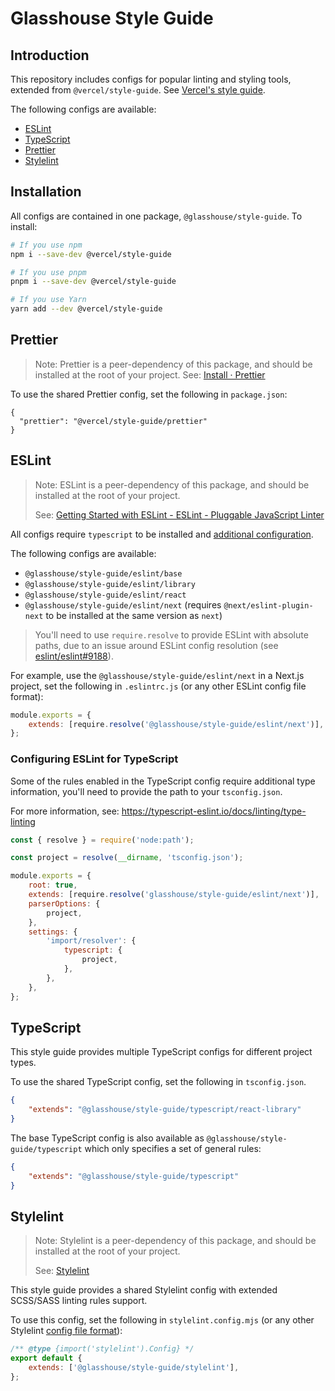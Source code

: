 # Glasshouse Style Guide

## Introduction

This repository includes configs for popular linting and styling tools, extended from `@vercel/style-guide`. See [Vercel's style guide](https://github.com/vercel/style-guide).

The following configs are available:

- [ESLint](#eslint)
- [TypeScript](#typescript)
- [Prettier](#prettier)
- [Stylelint](#stylelint)

## Installation

All configs are contained in one package, `@glasshouse/style-guide`. To install:

```sh
# If you use npm
npm i --save-dev @vercel/style-guide

# If you use pnpm
pnpm i --save-dev @vercel/style-guide

# If you use Yarn
yarn add --dev @vercel/style-guide
```

## Prettier

> Note: Prettier is a peer-dependency of this package, and should be installed at the root of your project.
> See: [Install · Prettier](https://prettier.io/docs/en/install)

To use the shared Prettier config, set the following in `package.json`:

```
{
  "prettier": "@vercel/style-guide/prettier"
}
```

## ESLint

> Note: ESLint is a peer-dependency of this package, and should be installed at the root of your project.
>
> See: [Getting Started with ESLint - ESLint - Pluggable JavaScript Linter](https://eslint.org/docs/v8.x/use/getting-started)

All configs require `typescript` to be installed and [additional configuration](#configuring-eslint-for-typescript).

The following configs are available:

- `@glasshouse/style-guide/eslint/base`
- `@glasshouse/style-guide/eslint/library`
- `@glasshouse/style-guide/eslint/react`
- `@glasshouse/style-guide/eslint/next` (requires `@next/eslint-plugin-next` to be installed at the same version as `next`)

> You'll need to use `require.resolve` to provide ESLint with absolute paths, due to an issue around ESLint config resolution (see [eslint/eslint#9188](https://github.com/eslint/eslint/issues/9188)).

For example, use the `@glasshouse/style-guide/eslint/next` in a Next.js project, set the following in `.eslintrc.js` (or any other ESLint config file format):

```js
module.exports = {
	extends: [require.resolve('@glasshouse/style-guide/eslint/next')],
};
```

### Configuring ESLint for TypeScript

Some of the rules enabled in the TypeScript config require additional type information, you'll need to provide the path to your `tsconfig.json`.

For more information, see: https://typescript-eslint.io/docs/linting/type-linting

```js
const { resolve } = require('node:path');

const project = resolve(__dirname, 'tsconfig.json');

module.exports = {
	root: true,
	extends: [require.resolve('glasshouse/style-guide/eslint/next')],
	parserOptions: {
		project,
	},
	settings: {
		'import/resolver': {
			typescript: {
				project,
			},
		},
	},
};
```

## TypeScript

This style guide provides multiple TypeScript configs for different project types.

To use the shared TypeScript config, set the following in `tsconfig.json`.

```json
{
	"extends": "@glasshouse/style-guide/typescript/react-library"
}
```

The base TypeScript config is also available as `@glasshouse/style-guide/typescript` which only specifies a set of general rules:

```json
{
	"extends": "@glasshouse/style-guide/typescript"
}
```

## Stylelint

> Note: Stylelint is a peer-dependency of this package, and should be installed at the root of your project.
>
> See: [Stylelint](https://stylelint.io/user-guide/get-started)

This style guide provides a shared Stylelint config with extended SCSS/SASS linting rules support.

To use this config, set the following in `stylelint.config.mjs` (or any other Stylelint [config file format](https://stylelint.io/user-guide/configure/)):

```js
/** @type {import('stylelint').Config} */
export default {
	extends: ['@glasshouse/style-guide/stylelint'],
};
```
